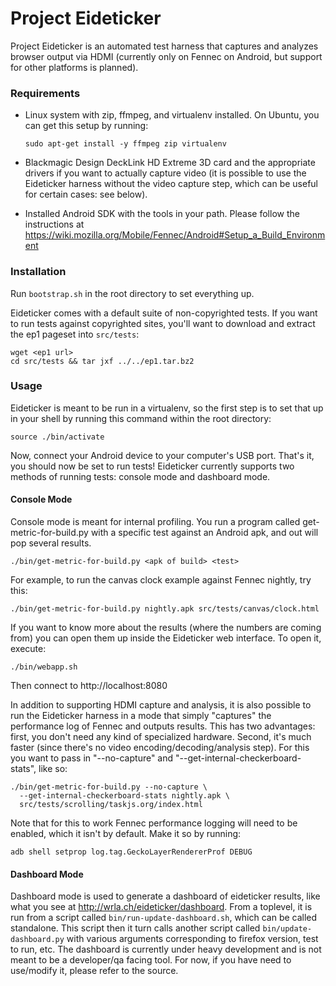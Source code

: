 Project Eideticker
==================

Project Eideticker is an automated test harness that captures and analyzes
browser output via HDMI (currently only on Fennec on Android, but support for
other platforms is planned).

### Requirements

* Linux system with zip, ffmpeg, and virtualenv installed. On Ubuntu, you can
  get this setup by running:

    `sudo apt-get install -y ffmpeg zip virtualenv`

* Blackmagic Design DeckLink HD Extreme 3D card and the appropriate drivers if
  you want to actually capture video (it is possible to use the Eideticker
  harness without the video capture step, which can be useful for certain
  cases: see below).

* Installed Android SDK with the tools in your path. Please follow the
  instructions at https://wiki.mozilla.org/Mobile/Fennec/Android#Setup_a_Build_Environment

### Installation

Run `bootstrap.sh` in the root directory to set everything up.

Eideticker comes with a default suite of non-copyrighted tests. If you want
to run tests against copyrighted sites, you'll want to download and extract
the ep1 pageset into `src/tests`:

    wget <ep1 url>
    cd src/tests && tar jxf ../../ep1.tar.bz2

### Usage

Eideticker is meant to be run in a virtualenv, so the first step is to set
that up in your shell by running this command within the root directory:

    source ./bin/activate

Now, connect your Android device to your computer's USB port. That's it,
you should now be set to run tests! Eideticker currently supports two methods
of running tests: console mode and dashboard mode.

#### Console Mode

Console mode is meant for internal profiling. You run a program
called get-metric-for-build.py with a specific test against an Android apk,
and out will pop several results.

    ./bin/get-metric-for-build.py <apk of build> <test>

For example, to run the canvas clock example against Fennec nightly, try
this:

    ./bin/get-metric-for-build.py nightly.apk src/tests/canvas/clock.html

If you want to know more about the results (where the numbers are coming from)
you can open them up inside the Eideticker web interface. To open it, execute:

    ./bin/webapp.sh

Then connect to http://localhost:8080

In addition to supporting HDMI capture and analysis, it is also possible to run
the Eideticker harness in a mode that simply "captures" the performance log
of Fennec and outputs results. This has two advantages: first, you don't need
any kind of specialized hardware. Second, it's much faster (since there's no
video encoding/decoding/analysis step). For this you want to pass in
"--no-capture" and "--get-internal-checkerboard-stats", like so:

    ./bin/get-metric-for-build.py --no-capture \
      --get-internal-checkerboard-stats nightly.apk \
      src/tests/scrolling/taskjs.org/index.html

Note that for this to work Fennec performance logging will need to be enabled,
which it isn't by default. Make it so by running:

    adb shell setprop log.tag.GeckoLayerRendererProf DEBUG

#### Dashboard Mode

Dashboard mode is used to generate a dashboard of eideticker results, like
what you see at http://wrla.ch/eideticker/dashboard. From a toplevel, it
is run from a script called `bin/run-update-dashboard.sh`, which can be called
standalone. This script then it turn calls another script called
`bin/update-dashboard.py` with various arguments corresponding to firefox
version, test to run, etc. The dashboard is currently under heavy development
and is not meant to be a developer/qa facing tool. For now, if you have need
to use/modify it, please refer to the source.
